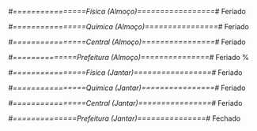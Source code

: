 
*#================Física (Almoço)=================#*
Feriado

*#================Química (Almoço)================#*
Feriado

*#================Central (Almoço)================#*
Feriado

*#==============Prefeitura (Almoço)===============#*
Feriado
%

*#================Física (Jantar)=================#*
Feriado

*#================Química (Jantar)================#*
Feriado

*#================Central (Jantar)================#*
Feriado

*#==============Prefeitura (Jantar)===============#*
Fechado
